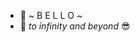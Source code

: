 - 👋 ~ B E L L O ~
- 👀 *to infinity and beyond* 😎

<!---
jamaisseule/jamaisseule is a ✨ special ✨ repository because its `README.md` (this file) appears on your GitHub profile.
You can click the Preview link to take a look at your changes.
--->
